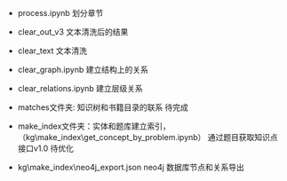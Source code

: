 - process.ipynb 划分章节

- clear_out_v3 文本清洗后的结果

- clear_text 文本清洗

- clear_graph.ipynb 建立结构上的关系

- clear_relations.ipynb 建立层级关系

- matches文件夹: 知识树和书籍目录的联系 待完成

- make_index文件夹：实体和题库建立索引， （kg\make_index\get_concept_by_problem.ipynb） 通过题目获取知识点接口v1.0 待优化

- kg\make_index\neo4j_export.json neo4j 数据库节点和关系导出
